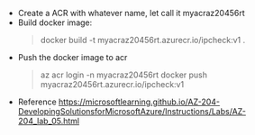 - Create a ACR with whatever name, let call it myacraz20456rt
- Build docker image:
    > docker build -t myacraz20456rt.azurecr.io/ipcheck:v1 .
- Push the docker image to acr
    > az acr login -n myacraz20456rt
    > docker push myacraz20456rt.azurecr.io/ipcheck:v1
- Reference https://microsoftlearning.github.io/AZ-204-DevelopingSolutionsforMicrosoftAzure/Instructions/Labs/AZ-204_lab_05.html
